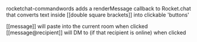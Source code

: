 rocketchat-commandwords adds a renderMessage callback to Rocket.chat that converts text inside [[double square brackets]] into clickable 'buttons'

[[message]] will paste <message> into the current room when clicked
[[message@recipient]] will DM <message> to <recipient> (if that recipient is online) when clicked

